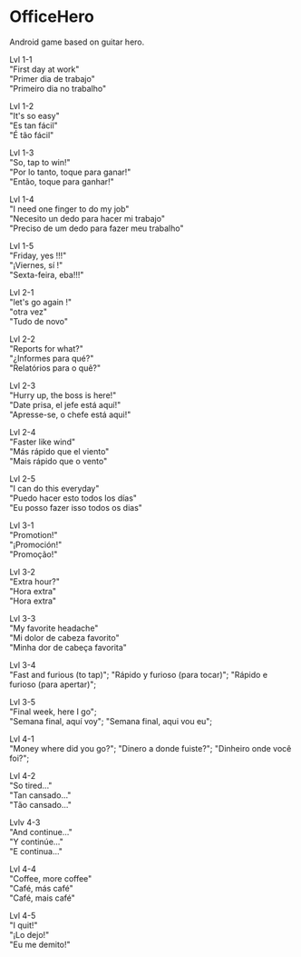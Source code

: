 # OfficeHero
Android game based on guitar hero.<br>

Lvl 1-1 <br>
"First day at work" <br>
"Primer dia de trabajo" <br>
"Primeiro dia no trabalho"<br>

Lvl 1-2 <br>
"It's so easy" <br>
"Es tan fácil" <br>
"É tão fácil"<br>

Lvl 1-3 <br>
"So, tap to win!" <br>
"Por lo tanto, toque para ganar!"<br>
"Então, toque para ganhar!"<br>

Lvl 1-4 <br>
"I need one finger to do my job"<br>
"Necesito un dedo para hacer mi trabajo"<br>
"Preciso de um dedo para fazer meu trabalho"<br>

Lvl 1-5 <br>
"Friday, yes !!!"<br>
"¡Viernes, sí !" <br>
"Sexta-feira, eba!!!"<br>

Lvl 2-1<br>
"let's go again !"<br>
"otra vez"<br>
"Tudo de novo"<br>

Lvl 2-2 <br>
"Reports for what?"<br>
"¿Informes para qué?"<br>
"Relatórios para o quê?"<br>

Lvl 2-3 <br>
"Hurry up, the boss is here!"<br>
"Date prisa, el jefe está aquí!"<br>
"Apresse-se, o chefe está aqui!"<br>

Lvl 2-4 <br>
"Faster like wind" <br>
"Más rápido que el viento" <br>
"Mais rápido que o vento" <br>

Lvl 2-5 <br>
"I can do this everyday"<br>
"Puedo hacer esto todos los días"<br>
"Eu posso fazer isso todos os dias"<br>

Lvl 3-1 <br>
"Promotion!"<br>
"¡Promoción!"<br>
"Promoção!"<br>

Lvl 3-2 <br>
"Extra hour?"<br>
"Hora extra"<br>
"Hora extra"<br>

Lvl 3-3 <br>
"My favorite headache"<br>
"Mi dolor de cabeza favorito"<br>
"Minha dor de cabeça favorita"<br>

Lvl 3-4 <br>
"Fast and furious (to tap)";
"Rápido y furioso (para tocar)";
"Rápido e furioso (para apertar)";

Lvl 3-5 <br>
"Final week, here I go";            
"Semana final, aquí voy";
"Semana final, aqui vou eu";

Lvl 4-1 <br>
"Money where did you go?";
"Dinero a donde fuiste?";
"Dinheiro onde você foi?";

Lvl 4-2 <br>
"So tired..."<br>
"Tan cansado..."<br>
"Tão cansado..."<br>

Lvlv 4-3 <br>
"And continue..." <br>
"Y continúe..." <br>
"E continua..." <br>

Lvl 4-4 <br>
"Coffee, more coffee" <br>
"Café, más café" <br>
"Café, mais café" <br>

Lvl 4-5 <br>
"I quit!" <br>
"¡Lo dejo!" <br>
"Eu me demito!" <br>
